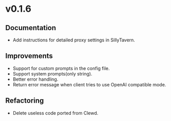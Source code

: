# v0.1.6

<!-- ## Bug Fix

- Ignore warnings with negative time delta. -->
## Documentation

- Add instructions for detailed proxy settings in SillyTavern.

## Improvements

- Support for custom prompts in the config file.
- Support system prompts(only string).
- Better error handling.
- Return error message when client tries to use OpenAI compatible mode.

## Refactoring

- Delete useless code ported from Clewd.
